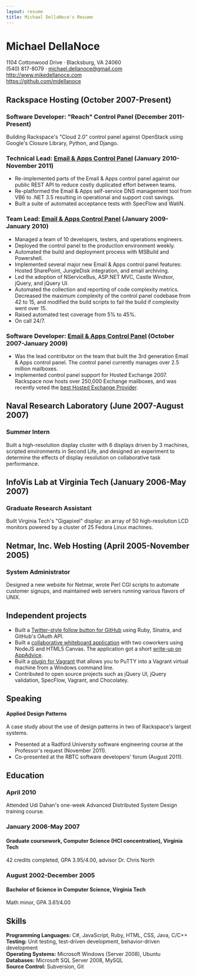 ```yaml
---
layout: resume
title: Michael DellaNoce's Resume
---
```


<div id="header">
  <h1>Michael DellaNoce</h1>
  <div>1104 Cottonwood Drive &middot; Blacksburg, VA 24060</div>
  <div>(540) 817-8079 &middot; <a href="mailto:michael.dellanoce@gmail.com">michael.dellanoce@gmail.com</a></div>
  <div><a href="http://www.mikedellanoce.com">http://www.mikedellanoce.com</a></div>
  <div><a href="https://github.com/mdellanoce">https://github.com/mdellanoce</a></div>
</div>

## Rackspace Hosting (October 2007-Present)

### Software Developer: "Reach" Control Panel (December 2011-Present)

Building Rackspace's "Cloud 2.0" control panel against OpenStack using Google's Closure Library, Python, and Django.

### Technical Lead: [Email & Apps Control Panel](https://cp.rackspace.com) (January 2010-November 2011)

* Re-implemented parts of the Email & Apps control panel against our public REST API to reduce costly duplicated effort between teams.
* Re-platformed the Email & Apps self-service DNS management tool from VB6 to .NET 3.5 resulting in operational and support cost savings.
* Built a suite of automated acceptance tests with SpecFlow and WatiN.

### Team Lead: [Email & Apps Control Panel](https://cp.rackspace.com) (January 2009-January 2010)

* Managed a team of 10 developers, testers, and operations engineers.
* Deployed the control panel to the production environment weekly.
* Automated the build and deployment process with MSBuild and Powershell.
* Implemented several major new Email & Apps control panel features: Hosted SharePoint, JungleDisk integration, and email archiving.
* Led the adoption of NServiceBus, ASP.NET MVC, Castle Windsor, jQuery, and jQuery UI.
* Automated the collection and reporting of code complexity metrics. Decreased the maximum complexity of the control panel codebase from 42 to 15, and modified the build scripts to fail the build if complexity went over 15.
* Raised automated test coverage from 5% to 45%.
* On call 24/7.

### Software Developer: [Email & Apps Control Panel](https://cp.rackspace.com) (October 2007-January 2009)

* Was the lead contributor on the team that built the 3rd generation Email & Apps control panel. The control panel currently manages over 2.5 million mailboxes.
* Implemented control panel support for Hosted Exchange 2007. Rackspace now hosts over 250,000 Exchange mailboxes, and was recently voted the [best Hosted Exchange Provider](http://www.rackspace.com/blog/?p=2653).
 
## Naval Research Laboratory (June 2007-August 2007)
### Summer Intern

Built a high-resolution display cluster with 6 displays driven by 3 machines, scripted environments in Second Life, and designed an experiment to determine the effects of display resolution on collaborative task performance.
 
## InfoVis Lab at Virginia Tech (January 2006-May 2007)
### Graduate Research Assistant

Built Virginia Tech's "Gigapixel" display: an array of 50 high-resolution LCD monitors powered by a cluster of 25 Fedora Linux machines.

## Netmar, Inc. Web Hosting (April 2005-November 2005)
### System Administrator

Designed a new website for Netmar, wrote Perl CGI scripts to automate customer signups, and maintained web servers running various flavors of UNIX.

## Independent projects

* Built a [Twitter-style follow button for GitHub](http://octophile.com) using Ruby, Sinatra, and GitHub's OAuth API.
* Built a [collaborative whiteboard application](http://sketchwith.us) with two coworkers using NodeJS and HTML5 Canvas. The application got a short [write-up on AppAdvice](http://appadvice.com/appnn/2011/12/web-app-sketchwith-us-paints-with-friends-html).
* Built a [plugin for Vagrant](http://rubygems.org/gems/vagrant-putty) that allows you to PuTTY into a Vagrant virtual machine from a Windows command line.
* Contributed to open source projects such as jQuery UI, jQuery validation, SpecFlow, Vagrant, and Chocolatey.

## Speaking
#### Applied Design Patterns

A case study about the use of design patterns in two of Rackspace's largest systems.

* Presented at a Radford University software engineering course at the Professor's request (November 2011).
* Co-presented at the RBTC software developers' forum (August 2011).

## Education
### April 2010
Attended Udi Dahan's one-week Advanced Distributed System Design training course.

### January 2006-May 2007
#### Graduate coursework, Computer Science (HCI concentration), Virginia Tech
42 credits completed, GPA 3.95/4.00, advisor Dr. Chris North

### August 2002-December 2005
#### Bachelor of Science in Computer Science, Virginia Tech
Math minor, GPA 3.61/4.00

## Skills
**Programming Languages:** C#, JavaScript, Ruby, HTML, CSS, Java, C/C++  
**Testing:** Unit testing, test-driven development, behavior-driven development  
**Operating Systems:** Microsoft Windows (Server 2008), Ubuntu  
**Databases:** Microsoft SQL Server 2008, MySQL  
**Source Control:** Subversion, Git  
